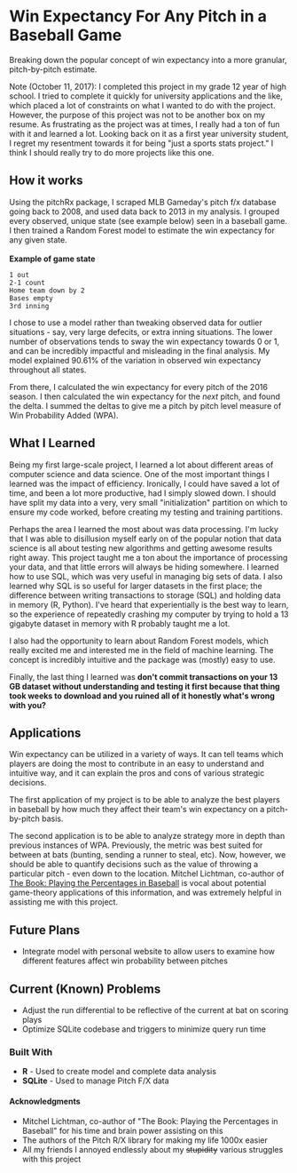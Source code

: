 # Win Expectancy For Any Pitch in a Baseball Game

Breaking down the popular concept of win expectancy into a more granular, pitch-by-pitch estimate.

Note (October 11, 2017): I completed this project in my grade 12 year of high school. I tried to complete it quickly for university applications and the like, which placed a lot of constraints on what I wanted to do with the project. However, the purpose of this project was not to be another box on my resume. As frustrating as the project was at times, I really had a ton of fun with it and learned a lot. Looking back on it as a first year university student, I regret my resentment towards it for being "just a sports stats project." I think I should really try to do more projects like this one.

## How it works

Using the pitchRx package, I scraped MLB Gameday's pitch f/x database going back to 2008, and used data back to 2013 in my analysis. I grouped every observed, unique state (see example below) seen in a baseball game. I then trained a Random Forest model to estimate the win expectancy for any given state.  <br/> <br/>
**Example of game state**
```
1 out
2-1 count
Home team down by 2
Bases empty
3rd inning
```

I chose to use a model rather than tweaking observed data for outlier situations - say, very large defecits, or extra inning situations. The lower number of observations tends to sway the win expectancy towards 0 or 1, and can be incredibly impactful and misleading in the final analysis. My model explained 90.61% of the variation in observed win expectancy throughout all states.

From there, I calculated the win expectancy for every pitch of the 2016 season. I then calculated the win expectancy for the *next* pitch, and found the delta. I summed the deltas to give me a pitch by pitch level measure of Win Probability Added (WPA).

## What I Learned

Being my first large-scale project, I learned a lot about different areas of computer science and data science. One of the most important things I learned was the impact of efficiency. Ironically, I could have saved a lot of time, and been a lot more productive, had I simply slowed down. I should have split my data into a very, very small "initialization" partition on which to ensure my code worked, before creating my testing and training partitions.

Perhaps the area I learned the most about was data processing. I'm lucky that I was able to disillusion myself early on of the popular notion that data science is all about testing new algorithms and getting awesome results right away. This project taught me a ton about the importance of processing your data, and that little errors will always be hiding somewhere. I learned how to use SQL, which was very useful in managing big sets of data. I also learned why SQL is so useful for larger datasets in the first place; the difference between writing transactions to storage (SQL) and holding data in memory (R, Python). I've heard that experientially is the best way to learn, so the experience of repeatedly crashing my computer by trying to hold a 13 gigabyte dataset in memory with R probably taught me a lot.

I also had the opportunity to learn about Random Forest models, which really excited me and interested me in the field of machine learning. The concept is incredibly intuitive and the package was (mostly) easy to use.

Finally, the last thing I learned was **don't commit transactions on your 13 GB dataset without understanding and testing it first because that thing took weeks to download and you ruined all of it honestly what's wrong with you?**

## Applications

Win expectancy can be utilized in a variety of ways. It can tell teams which players are doing the most to contribute in an easy to understand and intuitive way, and it can explain the pros and cons of various strategic decisions.

The first application of my project is to be able to analyze the best players in baseball by how much they affect their team's win expectancy on a pitch-by-pitch basis.

The second application is to be able to analyze strategy more in depth than previous instances of WPA. Previously, the metric was best suited for between at bats (bunting, sending a runner to steal, etc). Now, however, we should be able to quantify decisions such as the value of throwing a particular pitch - even down to the location. Mitchel Lichtman, co-author of [The Book: Playing the Percentages in Baseball](https://www.amazon.ca/Book-Playing-Percentages-Baseball-ebook/dp/B00GW6A89Y/ref=sr_1_1?s=books&ie=UTF8&qid=1510078685&sr=1-1&keywords=The+book+baseball) is vocal about potential game-theory applications of this information, and was extremely helpful in assisting me with this project.

## Future Plans

* Integrate model with personal website to allow users to examine how different features affect win probability between pitches

## Current (Known) Problems

* Adjust the run differential to be reflective of the current at bat on scoring plays
* Optimize SQLite codebase and triggers to minimize query run time

### Built With

* **R** - Used to create model and complete data analysis
* **SQLite** - Used to manage Pitch F/X data

#### Acknowledgments

* Mitchel Lichtman, co-author of "The Book: Playing the Percentages in Baseball" for his time and brain power assisting on this
* The authors of the Pitch R/X library for making my life 1000x easier 
* All my friends I annoyed endlessly about my ~~stupidity~~ various struggles with this project
